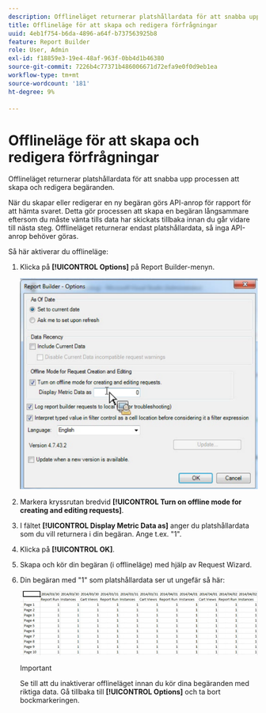 ```yaml
---
description: Offlineläget returnerar platshållardata för att snabba upp processen att skapa och redigera begäranden.
title: Offlineläge för att skapa och redigera förfrågningar
uuid: 4eb1f754-b6da-4896-a64f-b737563925b8
feature: Report Builder
role: User, Admin
exl-id: f18859e3-19e4-48af-963f-0bb4d1b46380
source-git-commit: 7226b4c77371b486006671d72efa9e0f0d9eb1ea
workflow-type: tm+mt
source-wordcount: '181'
ht-degree: 9%

---
```


# Offlineläge för att skapa och redigera förfrågningar

Offlineläget returnerar platshållardata för att snabba upp processen att skapa och redigera begäranden.

När du skapar eller redigerar en ny begäran görs API-anrop för rapport för att hämta svaret. Detta gör processen att skapa en begäran långsammare eftersom du måste vänta tills data har skickats tillbaka innan du går vidare till nästa steg. Offlineläget returnerar endast platshållardata, så inga API-anrop behöver göras.

Så här aktiverar du offlineläge:

1. Klicka på **[!UICONTROL Options]** på Report Builder-menyn.

   ![](assets/offline_mode.png)

1. Markera kryssrutan bredvid **[!UICONTROL Turn on offline mode for creating and editing requests]**.
1. I fältet **[!UICONTROL Display Metric Data as]** anger du platshållardata som du vill returnera i din begäran. Ange t.ex. &quot;1&quot;.
1. Klicka på **[!UICONTROL OK]**.
1. Skapa och kör din begäran (i offlineläge) med hjälp av Request Wizard.
1. Din begäran med &quot;1&quot; som platshållardata ser ut ungefär så här:

   ![](assets/offline_mode_example.png)

   >[!IMPORTANT]
   >
   >Se till att du inaktiverar offlineläget innan du kör dina begäranden med riktiga data. Gå tillbaka till **[!UICONTROL Options]** och ta bort bockmarkeringen.
